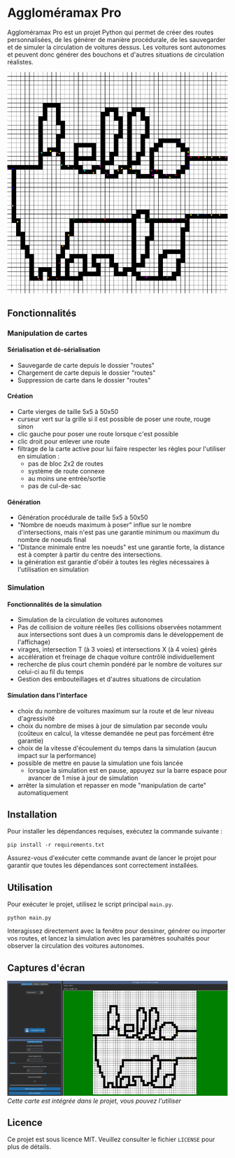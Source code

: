 # Aggloméramax Pro

Aggloméramax Pro est un projet Python qui permet de créer des routes personnalisées, de les générer de manière procédurale, de les sauvegarder et de simuler la circulation de voitures dessus. Les voitures sont autonomes et peuvent donc générer des bouchons et d'autres situations de circulation réalistes.

![Bienvenue sur Aggloméramax Pro](photos/hello_world.png)

## Fonctionnalités

### Manipulation de cartes
#### Sérialisation et dé-sérialisation
- Sauvegarde de carte depuis le dossier "routes"
- Chargement de carte depuis le dossier "routes"
- Suppression de carte dans le dossier "routes"

#### Création
- Carte vierges de taille 5x5 à 50x50
- curseur vert sur la grille si il est possible de poser une route, rouge sinon
- clic gauche pour poser une route lorsque c'est possible
- clic droit pour enlever une route
- filtrage de la carte active pour lui faire respecter les règles pour l'utiliser en simulation :
    - pas de bloc 2x2 de routes
    - système de route connexe
    - au moins une entrée/sortie
    - pas de cul-de-sac

#### Génération
- Génération procédurale de taille 5x5 à 50x50
- "Nombre de noeuds maximum à poser" influe sur le nombre d'intersections, mais n'est pas une garantie minimum ou maximum du nombre de noeuds final
- "Distance minimale entre les noeuds" est une garantie forte, la distance est à compter à partir du centre des intersections.
- la génération est garantie d'obéir à toutes les règles nécessaires à l'utilisation en simulation

### Simulation

#### Fonctionnalités de la simulation
- Simulation de la circulation de voitures autonomes
- Pas de collision de voiture réelles (les collisions observées notamment aux intersections sont dues à un compromis dans le développement de l'affichage)
- virages, intersection T (à 3 voies) et intersections X (à 4 voies) gérés
- accélération et freinage de chaque voiture contrôlé individuellement
- recherche de plus court chemin pondéré par le nombre de voitures sur celui-ci au fil du temps
- Gestion des embouteillages et d'autres situations de circulation

#### Simulation dans l'interface
- choix du nombre de voitures maximum sur la route et de leur niveau d'agressivité
- choix du nombre de mises à jour de simulation par seconde voulu (coûteux en calcul, la vitesse demandée ne peut pas forcément être garantie)
- choix de la vitesse d'écoulement du temps dans la simulation (aucun impact sur la performance)
- possible de mettre en pause la simulation une fois lancée
    - lorsque la simulation est en pause, appuyez sur la barre espace pour avancer de 1 mise à jour de simulation
- arrêter la simulation et repasser en mode "manipulation de carte" automatiquement

## Installation

Pour installer les dépendances requises, exécutez la commande suivante :

```
pip install -r requirements.txt
```

Assurez-vous d'exécuter cette commande avant de lancer le projet pour garantir que toutes les dépendances sont correctement installées.

## Utilisation

Pour exécuter le projet, utilisez le script principal `main.py`.

```
python main.py
```

Interagissez directement avec la fenêtre pour dessiner, générer ou importer vos routes, et lancez la simulation avec les paramètres souhaités pour observer la circulation des voitures autonomes.

## Captures d'écran

![Exemple d'usage](photos/exemple.png)
*Cette carte est intégrée dans le projet, vous pouvez l'utiliser*

## Licence

Ce projet est sous licence MIT. Veuillez consulter le fichier `LICENSE` pour plus de détails.